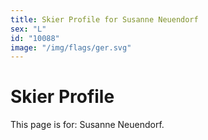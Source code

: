 ```yaml
---
title: Skier Profile for Susanne Neuendorf
sex: "L"
id: "10088"
image: "/img/flags/ger.svg" 
---
```


# Skier Profile

This page is for: Susanne Neuendorf.
    